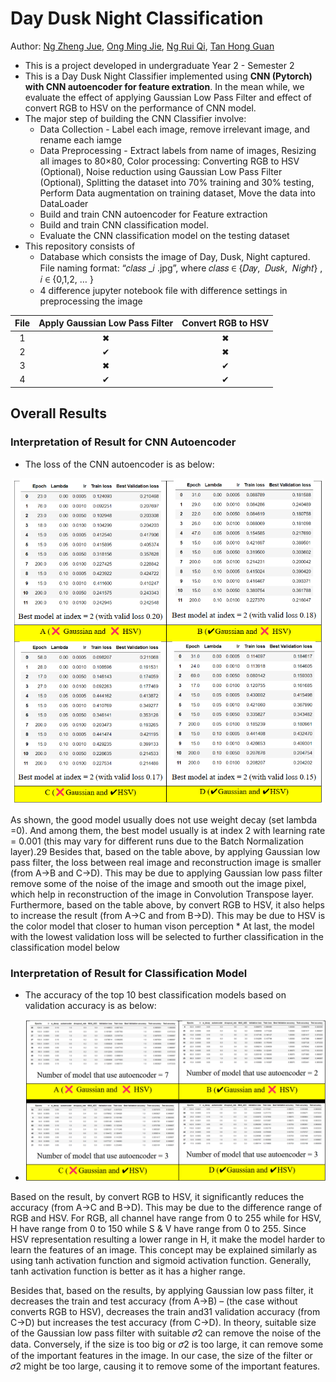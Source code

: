 # Day Dusk Night Classification
Author: [Ng Zheng Jue](https://github.com/xinjue37), [Ong Ming Jie](https://github.com/ethanong98), [Ng Rui Qi](https://github.com/Ruiqi2002), [Tan Hong Guan](https://github.com/tanhg1116)

* This is a project developed in undergraduate Year 2 - Semester 2
* This is a Day Dusk Night Classifier implemented using **CNN (Pytorch) with CNN autoencoder for feature extration**. In the mean while, we evaluate the effect of applying Gaussian Low Pass Filter and effect of convert RGB to HSV on the performance of CNN model. 
* The major step of building the CNN Classifier involve:
  * Data Collection - Label each image, remove irrelevant image, and rename each iamge
  * Data Preprocessing - Extract labels from name of images, Resizing all images to 80×80, Color processing: Converting RGB to HSV (Optional), Noise reduction using Gaussian Low Pass Filter (Optional), Splitting the dataset into 70% training and 30% testing, Perform Data augmentation on training dataset, Move the data into DataLoader
  * Build and train CNN autoencoder for Feature extraction
  * Build and train CNN classification model.
  * Evaluate the CNN classification model on the testing dataset
* This repository consists of
  - Database which consists the image of Day, Dusk, Night captured. File naming format: “𝑐𝑙𝑎𝑠𝑠 _𝑖 .jpg”, where 𝑐𝑙𝑎𝑠𝑠 ∈ {𝐷𝑎𝑦,  𝐷𝑢𝑠𝑘,  𝑁𝑖𝑔ℎ𝑡} , 𝑖 ∈ {0,1,2, … }
  - 4 difference jupyter notebook file with difference settings in preprocessing the image

<div align="center">

|File|Apply Gaussian Low Pass Filter|Convert RGB to HSV|
|:-:|:-:|:-:|
|1|✖|✖|
|2|✔|✖|
|3|✖|✔|
|4|✔|✔|

</div>

## Overall Results 
### Interpretation of Result for CNN Autoencoder
* The loss of the CNN autoencoder is as below:
<p align="center">
    <img src="Image/Result_CNN_Autoencoder.png" width="500">
</p>
As shown, the good model usually does not use weight decay (set lambda =0). And among
them, the best model usually is at index 2 with learning rate = 0.001 (this may vary for different
runs due to the Batch Normalization layer).29
Besides that, based on the table above, by applying Gaussian low pass filter, the loss between
real image and reconstruction image is smaller (from A->B and C->D). This may be due to
applying Gaussian low pass filter remove some of the noise of the image and smooth out the image
pixel, which help in reconstruction of the image in Convolution Transpose layer.
Furthermore, based on the table above, by convert RGB to HSV, it also helps to increase the
result (from A->C and from B->D). This may be due to HSV is the color model that closer to
human vison perception
* At last, the model with the lowest validation loss will be selected to further classification in the
classification model below

### Interpretation of Result for Classification Model
* The accuracy of the top 10 best classification models based on validation accuracy is as below:
* <p align="center">
    <img src="Image/Result_CNN_Classifer.png" width="500">
</p>
Based on the result, by convert RGB to HSV, it significantly reduces the accuracy (from
A->C and B->D). This may be due to the difference range of RGB and HSV. For RGB, all channel have range from 0 to 255 while for HSV, H have range from 0 to 150 while S & V have range from 0 to 255.
Since HSV representation resulting a lower range in H, it make the model harder to learn the features of an image. This concept may be explained similarly as using tanh activation function and sigmoid activation function. Generally, tanh activation function is better as it has a higher range.

Besides that, based on the results, by applying Gaussian low pass filter, it decreases the train
and test accuracy (from A->B) – (the case without converts RGB to HSV), decreases the train and31
validation accuracy (from C->D) but increases the test accuracy (from C->D). In theory, suitable
size of the Gaussian low pass filter with suitable 𝜎2 can remove the noise of the data. Conversely,
if the size is too big or 𝜎2 is too large, it can remove some of the important features in the image.
In our case, the size of the filter or 𝜎2 might be too large, causing it to remove some of the
important features.
